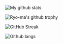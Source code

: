 ![My github stats](https://github-readme-stats.vercel.app/api?username=Yoann-Renard&show_icons=true&theme=nord&include_all_commits=true)

![Ryo-ma's github trophy](https://github-profile-trophy.vercel.app/?username=Yoann-Renard&row=1&theme=nord)

![GitHub Streak](https://github-readme-streak-stats.herokuapp.com?user=Yoann-Renard&theme=nord)

![Github langs](https://github-readme-stats.vercel.app/api/top-langs/?username=Yoann-Renard&layout=compact&langs_count=10&hide=javascript,html,css,php,tsql,hack&theme=nord)

<!--
**Yoann-Renard/Yoann-Renard** is a ✨ _special_ ✨ repository because its `README.md` (this file) appears on your GitHub profile.

Here are some ideas to get you started:

- 🔭 I’m currently working on ...
- 🌱 I’m currently learning ...
- 👯 I’m looking to collaborate on ...
- 🤔 I’m looking for help with ...
- 💬 Ask me about ...
- 📫 How to reach me: ...
- 😄 Pronouns: ...
- ⚡ Fun fact: ...
-->
